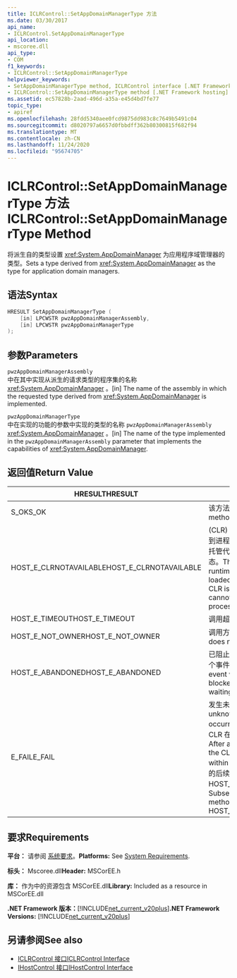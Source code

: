 ```yaml
---
title: ICLRControl::SetAppDomainManagerType 方法
ms.date: 03/30/2017
api_name:
- ICLRControl.SetAppDomainManagerType
api_location:
- mscoree.dll
api_type:
- COM
f1_keywords:
- ICLRControl::SetAppDomainManagerType
helpviewer_keywords:
- SetAppDomainManagerType method, ICLRControl interface [.NET Framework hosting]
- ICLRControl::SetAppDomainManagerType method [.NET Framework hosting]
ms.assetid: ec57828b-2aad-496d-a35a-e45d4bd7fe77
topic_type:
- apiref
ms.openlocfilehash: 28fdd5340aee0fcd9875dd983c8c7649b5491c04
ms.sourcegitcommit: d8020797a6657d0fbbdff362b80300815f682f94
ms.translationtype: MT
ms.contentlocale: zh-CN
ms.lasthandoff: 11/24/2020
ms.locfileid: "95674705"
---
```

# <a name="iclrcontrolsetappdomainmanagertype-method"></a><span data-ttu-id="99bde-102">ICLRControl::SetAppDomainManagerType 方法</span><span class="sxs-lookup"><span data-stu-id="99bde-102">ICLRControl::SetAppDomainManagerType Method</span></span>

<span data-ttu-id="99bde-103">将派生自的类型设置 <xref:System.AppDomainManager> 为应用程序域管理器的类型。</span><span class="sxs-lookup"><span data-stu-id="99bde-103">Sets a type derived from <xref:System.AppDomainManager> as the type for application domain managers.</span></span>  
  
## <a name="syntax"></a><span data-ttu-id="99bde-104">语法</span><span class="sxs-lookup"><span data-stu-id="99bde-104">Syntax</span></span>  
  
```cpp  
HRESULT SetAppDomainManagerType (  
    [in] LPCWSTR pwzAppDomainManagerAssembly,  
    [in] LPCWSTR pwzAppDomainManagerType  
);  
```  
  
## <a name="parameters"></a><span data-ttu-id="99bde-105">参数</span><span class="sxs-lookup"><span data-stu-id="99bde-105">Parameters</span></span>  

 `pwzAppDomainManagerAssembly`  
 <span data-ttu-id="99bde-106">中在其中实现从派生的请求类型的程序集的名称 <xref:System.AppDomainManager> 。</span><span class="sxs-lookup"><span data-stu-id="99bde-106">[in] The name of the assembly in which the requested type derived from <xref:System.AppDomainManager> is implemented.</span></span>  
  
 `pwzAppDomainManagerType`  
 <span data-ttu-id="99bde-107">中在实现的功能的参数中实现的类型的名称 `pwzAppDomainManagerAssembly` <xref:System.AppDomainManager> 。</span><span class="sxs-lookup"><span data-stu-id="99bde-107">[in] The name of the type implemented in the `pwzAppDomainManagerAssembly` parameter that implements the capabilities of <xref:System.AppDomainManager>.</span></span>  
  
## <a name="return-value"></a><span data-ttu-id="99bde-108">返回值</span><span class="sxs-lookup"><span data-stu-id="99bde-108">Return Value</span></span>  
  
|<span data-ttu-id="99bde-109">HRESULT</span><span class="sxs-lookup"><span data-stu-id="99bde-109">HRESULT</span></span>|<span data-ttu-id="99bde-110">说明</span><span class="sxs-lookup"><span data-stu-id="99bde-110">Description</span></span>|  
|-------------|-----------------|  
|<span data-ttu-id="99bde-111">S_OK</span><span class="sxs-lookup"><span data-stu-id="99bde-111">S_OK</span></span>|<span data-ttu-id="99bde-112">该方法已成功返回。</span><span class="sxs-lookup"><span data-stu-id="99bde-112">The method returned successfully.</span></span>|  
|<span data-ttu-id="99bde-113">HOST_E_CLRNOTAVAILABLE</span><span class="sxs-lookup"><span data-stu-id="99bde-113">HOST_E_CLRNOTAVAILABLE</span></span>|<span data-ttu-id="99bde-114"> (CLR) 的公共语言运行时未加载到进程中，或 CLR 处于无法运行托管代码或成功处理调用的状态。</span><span class="sxs-lookup"><span data-stu-id="99bde-114">The common language runtime (CLR) has not been loaded into a process, or the CLR is in a state in which it cannot run managed code or process the call successfully.</span></span>|  
|<span data-ttu-id="99bde-115">HOST_E_TIMEOUT</span><span class="sxs-lookup"><span data-stu-id="99bde-115">HOST_E_TIMEOUT</span></span>|<span data-ttu-id="99bde-116">调用超时。</span><span class="sxs-lookup"><span data-stu-id="99bde-116">The call timed out.</span></span>|  
|<span data-ttu-id="99bde-117">HOST_E_NOT_OWNER</span><span class="sxs-lookup"><span data-stu-id="99bde-117">HOST_E_NOT_OWNER</span></span>|<span data-ttu-id="99bde-118">调用方不拥有该锁。</span><span class="sxs-lookup"><span data-stu-id="99bde-118">The caller does not own the lock.</span></span>|  
|<span data-ttu-id="99bde-119">HOST_E_ABANDONED</span><span class="sxs-lookup"><span data-stu-id="99bde-119">HOST_E_ABANDONED</span></span>|<span data-ttu-id="99bde-120">已阻止的线程或纤程正在等待某个事件时，该事件被取消。</span><span class="sxs-lookup"><span data-stu-id="99bde-120">An event was canceled while a blocked thread or fiber was waiting on it.</span></span>|  
|<span data-ttu-id="99bde-121">E_FAIL</span><span class="sxs-lookup"><span data-stu-id="99bde-121">E_FAIL</span></span>|<span data-ttu-id="99bde-122">发生未知的灾难性故障。</span><span class="sxs-lookup"><span data-stu-id="99bde-122">An unknown catastrophic failure occurred.</span></span> <span data-ttu-id="99bde-123">方法返回 E_FAIL 后，CLR 在该进程内将不再可用。</span><span class="sxs-lookup"><span data-stu-id="99bde-123">After a method returns E_FAIL, the CLR is no longer usable within the process.</span></span> <span data-ttu-id="99bde-124">对宿主方法的后续调用会返回 HOST_E_CLRNOTAVAILABLE。</span><span class="sxs-lookup"><span data-stu-id="99bde-124">Subsequent calls to hosting methods return HOST_E_CLRNOTAVAILABLE.</span></span>|  
  
## <a name="requirements"></a><span data-ttu-id="99bde-125">要求</span><span class="sxs-lookup"><span data-stu-id="99bde-125">Requirements</span></span>  

 <span data-ttu-id="99bde-126">**平台：** 请参阅 [系统要求](../../get-started/system-requirements.md)。</span><span class="sxs-lookup"><span data-stu-id="99bde-126">**Platforms:** See [System Requirements](../../get-started/system-requirements.md).</span></span>  
  
 <span data-ttu-id="99bde-127">**标头：** Mscoree.dll</span><span class="sxs-lookup"><span data-stu-id="99bde-127">**Header:** MSCorEE.h</span></span>  
  
 <span data-ttu-id="99bde-128">**库：** 作为中的资源包含 MSCorEE.dll</span><span class="sxs-lookup"><span data-stu-id="99bde-128">**Library:** Included as a resource in MSCorEE.dll</span></span>  
  
 <span data-ttu-id="99bde-129">**.NET Framework 版本：**[!INCLUDE[net_current_v20plus](../../../../includes/net-current-v20plus-md.md)]</span><span class="sxs-lookup"><span data-stu-id="99bde-129">**.NET Framework Versions:** [!INCLUDE[net_current_v20plus](../../../../includes/net-current-v20plus-md.md)]</span></span>  
  
## <a name="see-also"></a><span data-ttu-id="99bde-130">另请参阅</span><span class="sxs-lookup"><span data-stu-id="99bde-130">See also</span></span>

- [<span data-ttu-id="99bde-131">ICLRControl 接口</span><span class="sxs-lookup"><span data-stu-id="99bde-131">ICLRControl Interface</span></span>](iclrcontrol-interface.md)
- [<span data-ttu-id="99bde-132">IHostControl 接口</span><span class="sxs-lookup"><span data-stu-id="99bde-132">IHostControl Interface</span></span>](ihostcontrol-interface.md)
